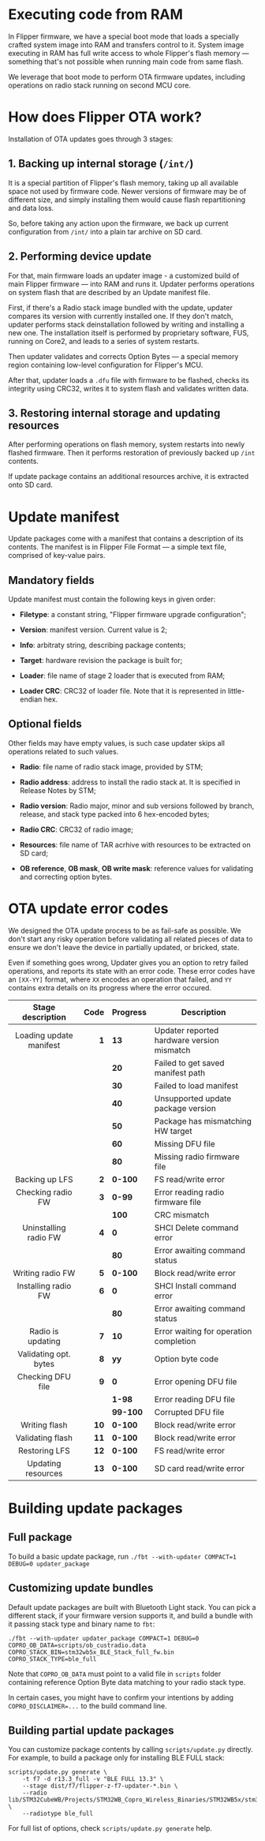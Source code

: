 # Executing code from RAM

In Flipper firmware, we have a special boot mode that loads a specially crafted system image into RAM and transfers control to it. System image executing in RAM has full write access to whole Flipper's flash memory — something that's not possible when running main code from same flash.

We leverage that boot mode to perform OTA firmware updates, including operations on radio stack running on second MCU core.


# How does Flipper OTA work?

Installation of OTA updates goes through 3 stages:

## 1. Backing up internal storage (`/int/`)

It is a special partition of Flipper's flash memory, taking up all available space not used by firmware code. Newer versions of firmware may be of different size, and simply installing them would cause flash repartitioning and data loss.

So, before taking any action upon the firmware, we back up current configuration from `/int/` into a plain tar archive on SD card.


## 2. Performing device update

For that, main firmware loads an updater image - a customized build of main Flipper firmware — into RAM and runs it. Updater performs operations on system flash that are described by an Update manifest file.

First, if there's a Radio stack image bundled with the update, updater compares its version with currently installed one. If they don't match, updater performs stack deinstallation followed by writing and installing a new one. The installation itself is performed by proprietary software, FUS, running on Core2, and leads to a series of system restarts.

Then updater validates and corrects Option Bytes — a special memory region containing low-level configuration for Flipper's MCU.

After that, updater loads a `.dfu` file with firmware to be flashed, checks its integrity using CRC32, writes it to system flash and validates written data.


## 3. Restoring internal storage and updating resources

After performing operations on flash memory, system restarts into newly flashed firmware. Then it performs restoration of previously backed up `/int` contents.

If update package contains an additional resources archive, it is extracted onto SD card.


# Update manifest

Update packages come with a manifest that contains a description of its contents. The manifest is in Flipper File Format — a simple text file, comprised of key-value pairs.

## Mandatory fields

Update manifest must contain the following keys in given order:

* __Filetype__: a constant string, "Flipper firmware upgrade configuration";

* __Version__: manifest version. Current value is 2;

* __Info__: arbitraty string, describing package contents;

* __Target__: hardware revision the package is built for;

* __Loader__: file name of stage 2 loader that is executed from RAM;

* __Loader CRC__: CRC32 of loader file. Note that it is represented in little-endian hex.

## Optional fields

Other fields may have empty values, is such case updater skips all operations related to such values.

* __Radio__: file name of radio stack image, provided by STM;

* __Radio address__: address to install the radio stack at. It is specified in Release Notes by STM;

* __Radio version__: Radio major, minor and sub versions followed by branch, release, and stack type packed into 6 hex-encoded bytes;

* __Radio CRC__: CRC32 of radio image;

* __Resources__: file name of TAR acrhive with resources to be extracted on SD card;

* __OB reference__, __OB mask__, __OB write mask__: reference values for validating and correcting option bytes.


# OTA update error codes

We designed the OTA update process to be as fail-safe as possible. We don't start any risky operation before validating all related pieces of data to ensure we don't leave the device in partially updated, or bricked, state.

Even if something goes wrong, Updater gives you an option to retry failed operations, and reports its state with an error code. These error codes have an `[XX-YY]` format, where `XX` encodes an operation that failed, and `YY` contains extra details on its progress where the error occured.

|    Stage description    |   Code | Progress   | Description                                |
|:-----------------------:|-------:|------------|--------------------------------------------|
| Loading update manifest |  **1** | **13**     | Updater reported hardware version mismatch |
|                         |        | **20**     | Failed to get saved manifest path          |
|                         |        | **30**     | Failed to load manifest                    |
|                         |        | **40**     | Unsupported update package version         |
|                         |        | **50**     | Package has mismatching HW target          |
|                         |        | **60**     | Missing DFU file                           |
|                         |        | **80**     | Missing radio firmware file                |
| Backing up LFS          |  **2** | **0-100**  | FS read/write error                        |
| Checking radio FW       |  **3** | **0-99**   | Error reading radio firmware file          |
|                         |        | **100**    | CRC mismatch                               |
| Uninstalling radio FW   |  **4** | **0**      | SHCI Delete command error                  |
|                         |        | **80**     | Error awaiting command status              |
| Writing radio FW        |  **5** | **0-100**  | Block read/write error                     |
| Installing radio FW     |  **6** | **0**      | SHCI Install command error                 |
|                         |        | **80**     | Error awaiting command status              |
| Radio is updating       |  **7** | **10**     | Error waiting for operation completion     |
| Validating opt. bytes   |  **8** | **yy**     | Option byte code                           |
| Checking DFU file       |  **9** | **0**      | Error opening DFU file                     |
|                         |        | **1-98**   | Error reading DFU file                     |
|                         |        | **99-100** | Corrupted DFU file                         |
| Writing flash           | **10** | **0-100**  | Block read/write error                     |
| Validating flash        | **11** | **0-100**  | Block read/write error                     |
| Restoring LFS           | **12** | **0-100**  | FS read/write error                        |
| Updating resources      | **13** | **0-100**  | SD card read/write error                   |


# Building update packages


## Full package

To build a basic update package, run `./fbt --with-updater COMPACT=1 DEBUG=0 updater_package`


## Customizing update bundles

Default update packages are built with Bluetooth Light stack. 
You can pick a different stack, if your firmware version supports it, and build a bundle with it passing stack type and binary name to `fbt`: 

`./fbt --with-updater updater_package COMPACT=1 DEBUG=0 COPRO_OB_DATA=scripts/ob_custradio.data COPRO_STACK_BIN=stm32wb5x_BLE_Stack_full_fw.bin COPRO_STACK_TYPE=ble_full`  

Note that `COPRO_OB_DATA` must point to a valid file in `scripts` folder containing reference Option Byte data matching to your radio stack type.

In certain cases, you might have to confirm your intentions by adding `COPRO_DISCLAIMER=...` to the build command line.


## Building partial update packages

You can customize package contents by calling `scripts/update.py` directly. 
For example, to build a package only for installing BLE FULL stack:

```shell
scripts/update.py generate \
	-t f7 -d r13.3_full -v "BLE FULL 13.3" \
	--stage dist/f7/flipper-z-f7-updater-*.bin \
	--radio lib/STM32CubeWB/Projects/STM32WB_Copro_Wireless_Binaries/STM32WB5x/stm32wb5x_BLE_Stack_full_fw.bin \
	--radiotype ble_full
```

For full list of options, check `scripts/update.py generate` help.

